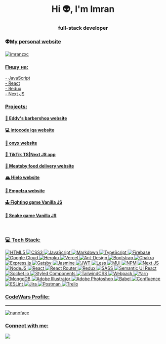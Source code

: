 <h1 align="center">Hi 👽, I'm Imran</h1>
<h3 align="center">full-stack developer</h3>
<h3 align="left"> 👽<a href="https://portfolio-gf3051yhk-imranzxc.vercel.app">My personal website</h4>

<p align="left"> <img src="https://komarev.com/ghpvc/?username=imranzxc&label=Profile%20views&color=f50a0a&style=flat" alt="imranzxc" /> </p>

<h3 align="left">Пишу на:</h3>
- JavaScript
<br>
- React
<br>
- Redux
<br>
- Next JS


<br>
<h3 align="left">Projects:</h3>
<h4 align="left">💈 <a href="https://whimsical-cassata-4e6792.netlify.app">Eddy's barbershop website</h4>
<h4 align="left">💻 <a href="https://iqa.intocode.ru">intocode iqa website</h4>
<h4 align="left">🔫 <a href="https://onyx-gta.com">onyx website</h4>
<h4 align="left">📱 <a href="https://tiktik-app-pi.vercel.app">TikTik TS|Next JS app</h4>
<h4 align="left">🍔 <a href="https://splendorous-cupcake-f50f06.netlify.app">Meatsby food delivery website</h4>
<h4 align="left">🏔 <a href="https://imranzxc.github.io/hielo/">Hielo website</h4>
<h4 align="left">🌆 <a href="https://imranzxc.github.io/empelza/">Empelza website</h4>
<h4 align="left">🕹 <a href="https://imranzxc.github.io/fighting-game/">Fighting game Vanilla JS</h4>
<h4 align="left">🐍 <a href="https://imranzxc.github.io/snake-game/snake">Snake game Vanilla JS</h4>
<br>
<h3 align="left">💻 Tech Stack:</h3>

![HTML5](https://img.shields.io/badge/html5-%23E34F26.svg?style=flat&logo=html5&logoColor=white) ![CSS3](https://img.shields.io/badge/css3-%231572B6.svg?style=flat&logo=css3&logoColor=white) ![JavaScript](https://img.shields.io/badge/javascript-%23323330.svg?style=flat&logo=javascript&logoColor=%23F7DF1E) ![Markdown](https://img.shields.io/badge/markdown-%23000000.svg?style=flat&logo=markdown&logoColor=white) ![TypeScript](https://img.shields.io/badge/typescript-%23007ACC.svg?style=flat&logo=typescript&logoColor=white) ![Firebase](https://img.shields.io/badge/firebase-%23039BE5.svg?style=flat&logo=firebase) ![Google Cloud](https://img.shields.io/badge/Google%20Cloud-%234285F4.svg?style=flat&logo=google-cloud&logoColor=white) ![Heroku](https://img.shields.io/badge/heroku-%23430098.svg?style=flat&logo=heroku&logoColor=white) ![Vercel](https://img.shields.io/badge/vercel-%23000000.svg?style=flat&logo=vercel&logoColor=white) ![Ant-Design](https://img.shields.io/badge/-AntDesign-%230170FE?style=flat&logo=ant-design&logoColor=white) ![Bootstrap](https://img.shields.io/badge/bootstrap-%23563D7C.svg?style=flat&logo=bootstrap&logoColor=white) ![Chakra](https://img.shields.io/badge/chakra-%234ED1C5.svg?style=flat&logo=chakraui&logoColor=white) ![Express.js](https://img.shields.io/badge/express.js-%23404d59.svg?style=flat&logo=express&logoColor=%2361DAFB) ![Gatsby](https://img.shields.io/badge/Gatsby-%23663399.svg?style=flat&logo=gatsby&logoColor=white) ![Jasmine](https://img.shields.io/badge/jasmine-%238A4182.svg?style=flat&logo=jasmine&logoColor=white) ![JWT](https://img.shields.io/badge/JWT-black?style=flat&logo=JSON%20web%20tokens) ![Less](https://img.shields.io/badge/less-2B4C80?style=flat&logo=less&logoColor=white) ![MUI](https://img.shields.io/badge/MUI-%230081CB.svg?style=flat&logo=material-ui&logoColor=white) ![NPM](https://img.shields.io/badge/NPM-%23000000.svg?style=flat&logo=npm&logoColor=white) ![Next JS](https://img.shields.io/badge/Next-black?style=flat&logo=next.js&logoColor=white) ![NodeJS](https://img.shields.io/badge/node.js-6DA55F?style=flat&logo=node.js&logoColor=white) ![React](https://img.shields.io/badge/react-%2320232a.svg?style=flat&logo=react&logoColor=%2361DAFB) ![React Router](https://img.shields.io/badge/React_Router-CA4245?style=flat&logo=react-router&logoColor=white) ![Redux](https://img.shields.io/badge/redux-%23593d88.svg?style=flat&logo=redux&logoColor=white) ![SASS](https://img.shields.io/badge/SASS-hotpink.svg?style=flat&logo=SASS&logoColor=white) ![Semantic UI React](https://img.shields.io/badge/Semantic%20UI%20React-%2335BDB2.svg?style=flat&logo=SemanticUIReact&logoColor=white) ![Socket.io](https://img.shields.io/badge/Socket.io-black?style=flat&logo=socket.io&badgeColor=010101) ![Styled Components](https://img.shields.io/badge/styled--components-DB7093?style=flat&logo=styled-components&logoColor=white) ![TailwindCSS](https://img.shields.io/badge/tailwindcss-%2338B2AC.svg?style=flat&logo=tailwind-css&logoColor=white) ![Webpack](https://img.shields.io/badge/webpack-%238DD6F9.svg?style=flat&logo=webpack&logoColor=black) ![Yarn](https://img.shields.io/badge/yarn-%232C8EBB.svg?style=flat&logo=yarn&logoColor=white) ![MongoDB](https://img.shields.io/badge/MongoDB-%234ea94b.svg?style=flat&logo=mongodb&logoColor=white) ![Adobe Illustrator](https://img.shields.io/badge/adobeillustrator-%23FF9A00.svg?style=flat&logo=adobeillustrator&logoColor=white) ![Adobe Photoshop](https://img.shields.io/badge/adobephotoshop-%2331A8FF.svg?style=flat&logo=adobephotoshop&logoColor=white) ![Babel](https://img.shields.io/badge/Babel-F9DC3e?style=flat&logo=babel&logoColor=black) ![Confluence](https://img.shields.io/badge/confluence-%23172BF4.svg?style=flat&logo=confluence&logoColor=white) ![ESLint](https://img.shields.io/badge/ESLint-4B3263?style=flat&logo=eslint&logoColor=white) ![Jira](https://img.shields.io/badge/jira-%230A0FFF.svg?style=flat&logo=jira&logoColor=white) ![Postman](https://img.shields.io/badge/Postman-FF6C37?style=flat&logo=postman&logoColor=white) ![Trello](https://img.shields.io/badge/Trello-%23026AA7.svg?style=flat&logo=Trello&logoColor=white)



<h3 align="left">CodeWars <a href="https://www.codewars.com/users/nanoface">Profile:</h3>
<hr style="border:0.5px solid gray">
<p><img align="center" src="https://www.codewars.com/users/nanoface/badges/large" alt="nanoface"/></p>
  
  <h3 align="left">Connect with me:</h3>
<p align="left">
<a href="https://t.me/nanoface"><img src="https://img.shields.io/badge/Telegram-2CA5E0?style=for-the-badge&logo=telegram&logoColor=white" /></a>
</p>
  
  



  
  
  
  
  


